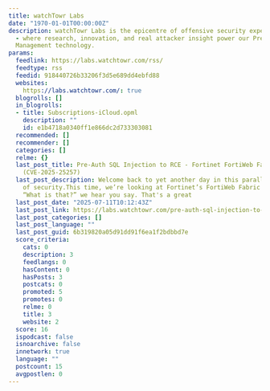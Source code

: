 ```yaml
---
title: watchTowr Labs
date: "1970-01-01T00:00:00Z"
description: watchTowr Labs is the epicentre of offensive security expertise at watchTowr
  - where research, innovation, and real attacker insight power our Preemptive Exposure
  Management technology.
params:
  feedlink: https://labs.watchtowr.com/rss/
  feedtype: rss
  feedid: 918440726b33206f3d5e689dd4ebfd88
  websites:
    https://labs.watchtowr.com/: true
  blogrolls: []
  in_blogrolls:
  - title: Subscriptions-iCloud.opml
    description: ""
    id: e1b4718a0340ff1e866dc2d733303081
  recommended: []
  recommender: []
  categories: []
  relme: {}
  last_post_title: Pre-Auth SQL Injection to RCE - Fortinet FortiWeb Fabric Connector
    (CVE-2025-25257)
  last_post_description: Welcome back to yet another day in this parallel universe
    of security.This time, we’re looking at Fortinet’s FortiWeb Fabric Connector.
    “What is that?” we hear you say. That's a great
  last_post_date: "2025-07-11T10:12:43Z"
  last_post_link: https://labs.watchtowr.com/pre-auth-sql-injection-to-rce-fortinet-fortiweb-fabric-connector-cve-2025-25257/
  last_post_categories: []
  last_post_language: ""
  last_post_guid: 6b319820a05d91dd91f6ea1f2bdbbd7e
  score_criteria:
    cats: 0
    description: 3
    feedlangs: 0
    hasContent: 0
    hasPosts: 3
    postcats: 0
    promoted: 5
    promotes: 0
    relme: 0
    title: 3
    website: 2
  score: 16
  ispodcast: false
  isnoarchive: false
  innetwork: true
  language: ""
  postcount: 15
  avgpostlen: 0
---
```

